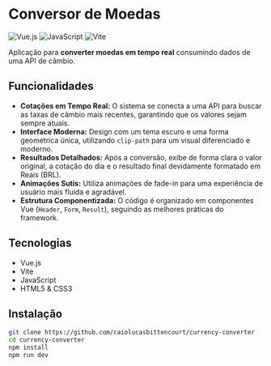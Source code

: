 # Conversor de Moedas

![Vue.js](https://img.shields.io/badge/vue.js-%2335495e.svg?style=for-the-badge&logo=vue.js&logoColor=%234FC08D)
![JavaScript](https://img.shields.io/badge/javascript-%23323330.svg?style=for-the-badge&logo=javascript&logoColor=%23F7DF1E)
![Vite](https://img.shields.io/badge/vite-%23646CFF.svg?style=for-the-badge&logo=vite&logoColor=white)

Aplicação para **converter moedas em tempo real** consumindo dados de uma API de câmbio.

## Funcionalidades

- **Cotações em Tempo Real:** O sistema se conecta a uma API para buscar as taxas de câmbio mais recentes, garantindo que os valores sejam sempre atuais.
- **Interface Moderna:** Design com um tema escuro e uma forma geométrica única, utilizando `clip-path` para um visual diferenciado e moderno.
- **Resultados Detalhados:** Após a conversão, exibe de forma clara o valor original, a cotação do dia e o resultado final devidamente formatado em Reais (BRL).
- **Animações Sutis:** Utiliza animações de fade-in para uma experiência de usuário mais fluida e agradável.
- **Estrutura Componentizada:** O código é organizado em componentes Vue (`Header`, `Form`, `Result`), seguindo as melhores práticas do framework.

## Tecnologias

- Vue.js
- Vite
- JavaScript
- HTML5 & CSS3

## Instalação

```bash
git clone https://github.com/caiolucasbittencourt/currency-converter
cd currency-converter
npm install
npm run dev

